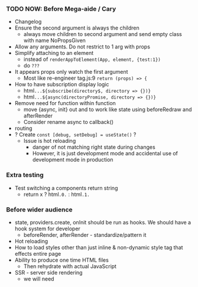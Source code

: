 ### TODO NOW: Before Mega-aide / Cary
- Changelog
- Ensure the second argument is always the children
  - always move children to second argument and send empty class with name NoPropsGiven
- Allow any arguments. Do not restrict to 1 arg with props
- Simplify attaching to an element
  - instead of `renderAppToElement(App, element, {test:1})`
  - do `???`
- It appears props only watch the first argument
  - Most like re-engineer tag.js:9 `return (props) => {`
- How to have subscription display logic
  - html`...${subscribe(directory$, directory => {})}`
  - html`...${async(directoryPromise, directory => {})}`
- Remove need for function within function
  - move {async, init} out and to work like state using beforeRedraw and afterRender
  - Consider rename async to callback()
- routing
- ? Create `const [debug, setDebug] = useState()` ?
  - Issue is hot reloading
    - danger of not matching right state during changes
    - However, it is just development mode and accidental use of development mode in production

### Extra testing
- Test switching a components return string
  - return x ? html`.0.` : html`.1.`

### Before wider audience
- state, providers.create, onInit should be run as hooks. We should have a hook system for developer
  - beforeRender, afterRender - standardize/pattern it
- Hot reloading
- How to load styles other than just inline & non-dynamic style tag that effects entire page
- Ability to produce one time HTML files
  - Then rehydrate with actual JavaScript
- SSR - server side rendering
  - we will need <template start> present
  - We may need to render attributes and then make a marker attribute
    - title="real title here" tag:title="__tagVar2_"

## Attributes
- We need to properly process [style.background-color]=${isSomething ? 'red' : null}

## Documentations

### React differences
- Use html`` instead of ()
- The boolean -true- will render to screen
- Render template syntax is ${} instead of {}
- Concept of providers
- Provided hooks
  - state hook
  - subscribe hook - coming soon
  - render hook - move
  - init hook - move
  - async hook - move
- innerHTML is 1st or 2nd argument

### Angular similarities
- Support for bracket element definitions
  - [style.background-color]="red"
  - NOT [style.background-color]="'red'"
  - NOT [style.backgroundColor]="'red'" NOR [style.backgroundColor]="red"